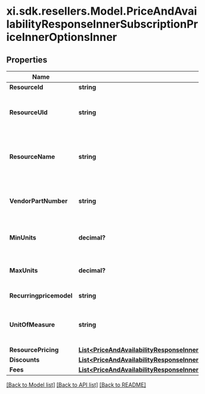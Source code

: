 # xi.sdk.resellers.Model.PriceAndAvailabilityResponseInnerSubscriptionPriceInnerOptionsInner

## Properties

Name | Type | Description | Notes
------------ | ------------- | ------------- | -------------
**ResourceId** | **string** |  | [optional] 
**ResourceUId** | **string** | The resource id of the subscription product. | [optional] 
**ResourceName** | **string** | The name of the resource of the subscription product. | [optional] 
**VendorPartNumber** | **string** | Vendor’s part number for the subscription product. | [optional] 
**MinUnits** | **decimal?** | Minimum unit needs to purchased. | [optional] 
**MaxUnits** | **decimal?** | Maximum unit available for a purchase. | [optional] 
**Recurringpricemodel** | **string** | Recurring price model | [optional] 
**UnitOfMeasure** | **string** | Unit of mesaure for a subscription product. | [optional] 
**ResourcePricing** | [**List&lt;PriceAndAvailabilityResponseInnerSubscriptionPriceInnerOptionsInnerResourcePricingInner&gt;**](PriceAndAvailabilityResponseInnerSubscriptionPriceInnerOptionsInnerResourcePricingInner.md) |  | [optional] 
**Discounts** | [**List&lt;PriceAndAvailabilityResponseInnerSubscriptionPriceInnerOptionsInnerDiscountsInner&gt;**](PriceAndAvailabilityResponseInnerSubscriptionPriceInnerOptionsInnerDiscountsInner.md) |  | [optional] 
**Fees** | [**List&lt;PriceAndAvailabilityResponseInnerSubscriptionPriceInnerOptionsInnerFeesInner&gt;**](PriceAndAvailabilityResponseInnerSubscriptionPriceInnerOptionsInnerFeesInner.md) |  | [optional] 

[[Back to Model list]](../README.md#documentation-for-models) [[Back to API list]](../README.md#documentation-for-api-endpoints) [[Back to README]](../README.md)

